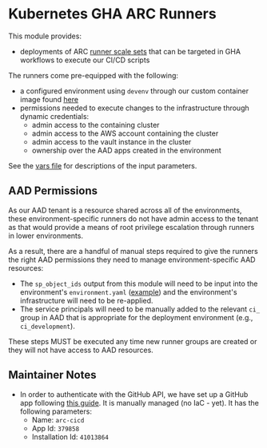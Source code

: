 # Kubernetes GHA ARC Runners

This module provides:
- deployments of ARC [runner scale sets](https://docs.github.com/en/actions/hosting-your-own-runners/managing-self-hosted-runners-with-actions-runner-controller/deploying-runner-scale-sets-with-actions-runner-controller) that can be
targeted in GHA workflows to execute our CI/CD scripts

The runners come pre-equipped with the following:

- a configured environment using `devenv`
  through our custom container image found [here](../../../ci/README.md)
- permissions needed to execute changes to
  the infrastructure through dynamic credentials:
  - admin access to the containing cluster
  - admin access to the AWS account containing the cluster
  - admin access to the vault instance in the cluster
  - ownership over the AAD apps created in the environment

See the [vars file](./vars.tf) for descriptions of the input parameters.

## AAD Permissions

As our AAD tenant is a resource shared across all of
the environments, these environment-specific runners do
not have admin access to the tenant as that would provide
a means of root privilege escalation through runners in
lower environments.

As a result, there are a handful of manual steps required
to give the runners the right AAD permissions they need
to manage environment-specific AAD resources:

- The `sp_object_ids` output from this module will
  need to be input into the environment's `environment.yaml`
  ([example](../../../../environments/development/environment.yaml))
  and the environment's infrastructure will need to be re-applied.
- The service principals will need to be manually added to the relevant
  `ci_` group in AAD that is appropriate for the deployment environment
  (e.g., `ci_development`).

These steps MUST be executed any time new runner groups are created
or they will not have access to AAD resources.

## Maintainer Notes

- In order to authenticate with the GitHub API, we have set
up a GitHub app following [this guide](https://docs.github.com/en/actions/hosting-your-own-runners/managing-self-hosted-runners-with-actions-runner-controller/authenticating-to-the-github-api). It is manually managed (no IaC - yet). It has the following parameters:
  - Name: `arc-cicd`
  - App Id: `379858`
  - Installation Id: `41013864`
